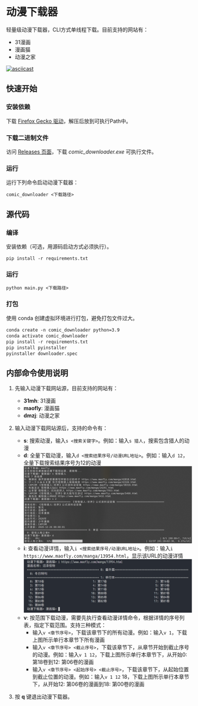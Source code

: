# 动漫下载器

轻量级动漫下载器，CLI方式单线程下载。目前支持的网站有：
- 31漫画
- 漫画猫
- 动漫之家

[![asciicast](https://asciinema.org/a/H7hsCmPz1v9mqpxF4t40oLomM.svg)](https://asciinema.org/a/H7hsCmPz1v9mqpxF4t40oLomM)

## 快速开始

### 安装依赖

下载 [Firefox Gecko 驱动](https://github.com/mozilla/geckodriver/releases)，解压后放到可执行Path中。

### 下载二进制文件

访问 [Releases 页面](https://github.com/fjcanyue/comic_downloader/releases/latest)，下载 *comic_downloader.exe* 可执行文件。

### 运行

运行下列命令启动动漫下载器：

```shell
comic_downloader <下载路径>
```

## 源代码

### 编译

安装依赖（可选，用源码启动方式必须执行）。
   
```shell
pip install -r requirements.txt
```

### 运行

```shell
python main.py <下载路径>
```

### 打包
使用 conda 创建虚拟环境进行打包，避免打包文件过大。

```shell
conda create -n comic_downloader python=3.9
conda activate comic_downloader
pip install -r requirements.txt
pip install pyinstaller
pyinstaller downloader.spec
```

## 内部命令使用说明

1. 先输入动漫下载网站源，目前支持的网站有：
   * **31mh**: 31漫画
   * **maofly**: 漫画猫
   * **dmzj**: 动漫之家

2. 输入动漫下载网站源后，支持的命令有：
   * **s**: 搜索动漫，输入```s <搜索关键字>```。例如：输入```s 猎人```，搜索包含猎人的动漫
   * **d**: 全量下载动漫，输入```d <搜索结果序号/动漫URL地址>```。例如：输入```d 12```，全量下载搜索结果序号为12的动漫
      ![截图](docs/screenshot.png)
   * **i**: 查看动漫详情，输入```i <搜索结果序号/动漫URL地址>```。例如：输入```i https://www.maofly.com/manga/13954.html```，显示该URL的动漫详情
     ![查看动漫详情命令截图](docs/screenshot_cmd_i.png)
   * **v**: 按范围下载动漫，需要先执行查看动漫详情命令，根据详情的序号列表，指定下载范围。支持三种模式：
     - 输入```v <章节序号>```，下载该章节下的所有动漫。例如：输入```v 1```，下载上图所示单行本章节下所有漫画
     - 输入```v <章节序号> <截止序号>```，下载该章节下，从章节开始到截止序号的动漫。例如：输入```v 1 12```，下载上图所示单行本章节下，从开始0: 第18卷到12: 第06卷的漫画
     - 输入```v <章节序号> <起始序号> <截止序号>```，下载该章节下，从起始位置到截止位置的动漫。例如：输入```v 1 12``` 18，下载上图所示单行本章节下，从开始12: 第06卷的漫画到18: 第00卷的漫画

3. 按 **q** 键退出动漫下载器。
